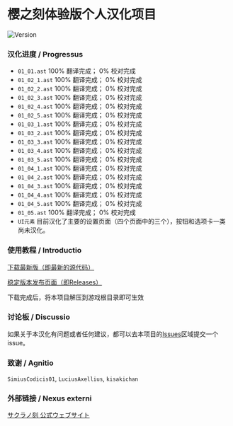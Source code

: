 # 樱之刻体验版个人汉化项目

![Version](https://img.shields.io/badge/Version-v1.0-ff96b4)

### 汉化进度 / Progressus

- `01_01.ast` 100% 翻译完成； 0% 校对完成
- `01_02_1.ast` 100% 翻译完成； 0% 校对完成
- `01_02_2.ast` 100% 翻译完成； 0% 校对完成
- `01_02_3.ast` 100% 翻译完成； 0% 校对完成
- `01_02_4.ast` 100% 翻译完成； 0% 校对完成
- `01_02_5.ast` 100% 翻译完成； 0% 校对完成
- `01_03_1.ast` 100% 翻译完成； 0% 校对完成
- `01_03_2.ast` 100% 翻译完成； 0% 校对完成
- `01_03_3.ast` 100% 翻译完成； 0% 校对完成
- `01_03_4.ast` 100% 翻译完成； 0% 校对完成
- `01_03_5.ast` 100% 翻译完成； 0% 校对完成
- `01_04_1.ast` 100% 翻译完成； 0% 校对完成
- `01_04_2.ast` 100% 翻译完成； 0% 校对完成
- `01_04_3.ast` 100% 翻译完成； 0% 校对完成
- `01_04_4.ast` 100% 翻译完成； 0% 校对完成
- `01_04_5.ast` 100% 翻译完成； 0% 校对完成
- `01_05.ast` 100% 翻译完成； 0% 校对完成
- `UI元素` 目前汉化了主要的设置页面（四个页面中的三个），按钮和选项卡一类尚未汉化。

### 使用教程 / Introductio

[下载最新版（即最新的源代码）](https://github.com/ToadStudio/sakuranotoki_trail_chs/archive/refs/heads/master.zip)

[稳定版本发布页面（即Releases）](https://github.com/ToadStudio/sakuranotoki_trail_chsreleases/)

下载完成后，将本项目解压到游戏根目录即可生效

### 讨论板 / Discussio

如果关于本汉化有问题或者任何建议，都可以去本项目的[Issues](https://github.com/ToadStudio/sakuranotoki_trail_chs/issues)区域提交一个issue。

### 致谢 / Agnitio

`SimiusCodicis01`, `LuciusAxellius`, `kisakichan`

### 外部链接 / Nexus externi

[サクラノ刻 公式ウェブサイト](https://www.makura-soft.com/sakuranotoki/)
